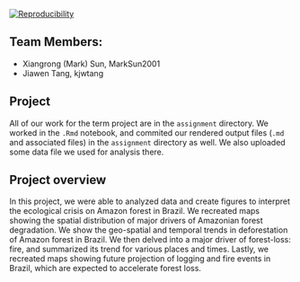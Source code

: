
[![Reproducibility](https://github.com/espm-157/final-group-final_project_xiangrong-mark-jiawen/actions/workflows/main.yml/badge.svg)](https://github.com/espm-157/final-group-final_project_xiangrong-mark-jiawen/actions/workflows/main.yml)

## Team Members:

- Xiangrong (Mark) Sun, MarkSun2001
- Jiawen Tang, kjwtang


## Project

All of our work for the term project are in the `assignment` directory.  We worked in the `.Rmd` notebook, and commited our rendered output files (`.md` and associated files) in the `assignment` directory as well. We also uploaded some data file we used for analysis there. 

## Project overview

In this project, we were able to analyzed data and create figures to interpret the ecological crisis on Amazon forest in Brazil. We recreated maps showing the spatial distribution of major drivers of Amazonian forest degradation. We show the geo-spatial and temporal trends in deforestation of Amazon forest in Brazil. We then delved into a major driver of forest-loss: fire, and summarized its trend for various places and times. Lastly, we recreated maps showing future projection of logging and fire events in Brazil, which are expected to accelerate forest loss.






